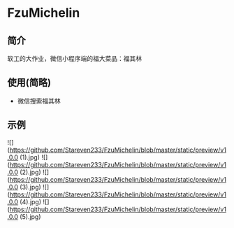 # FzuMichelin

## 简介
软工的大作业，微信小程序端的福大菜品：福其林

## 使用(简略)
- 微信搜索福其林

## 示例
![](https://github.com/Stareven233/FzuMichelin/blob/master/static/preview/v1.0.0 (1).jpg)
![](https://github.com/Stareven233/FzuMichelin/blob/master/static/preview/v1.0.0 (2).jpg)
![](https://github.com/Stareven233/FzuMichelin/blob/master/static/preview/v1.0.0 (3).jpg)
![](https://github.com/Stareven233/FzuMichelin/blob/master/static/preview/v1.0.0 (4).jpg)
![](https://github.com/Stareven233/FzuMichelin/blob/master/static/preview/v1.0.0 (5).jpg)
